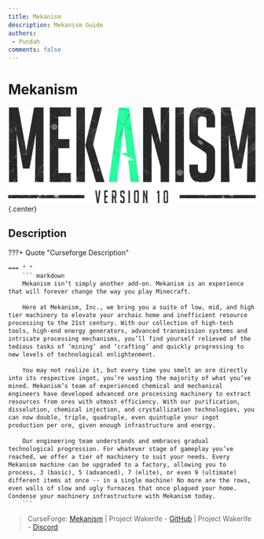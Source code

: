 ```yaml
---
title: Mekanism
description: Mekanism Guide
authors: 
 - Pundah
comments: false
---
```

# Mekanism
![](img/Mekanism.png){.center}
## Description
???+ Quote "Curseforge Description"

    === " "
        ``` markdown
        Mekanism isn’t simply another add-on. Mekanism is an experience that will forever change the way you play Minecraft.

        Here at Mekanism, Inc., we bring you a suite of low, mid, and high tier machinery to elevate your archaic home and inefficient resource processing to the 21st century. With our collection of high-tech tools, high-end energy generators, advanced transmission systems and intricate processing mechanisms, you’ll find yourself relieved of the tedious tasks of ‘mining’ and ‘crafting’ and quickly progressing to new levels of technological enlightenment.

        You may not realize it, but every time you smelt an ore directly into its respective ingot, you’re wasting the majority of what you’ve mined. Mekanism’s team of experienced chemical and mechanical engineers have developed advanced ore processing machinery to extract resources from ores with utmost efficiency. With our purification, dissolution, chemical injection, and crystallization technologies, you can now double, triple, quadruple, even quintuple your ingot production per ore, given enough infrastructure and energy.

        Our engineering team understands and embraces gradual technological progression. For whatever stage of gameplay you’ve reached, we offer a tier of machinery to suit your needs. Every Mekanism machine can be upgraded to a factory, allowing you to process, 3 (basic), 5 (advanced), 7 (elite), or even 9 (ultimate) different items at once -- in a single machine! No more are the rows, even walls of slow and ugly furnaces that once plagued your home. Condense your machinery infrastructure with Mekanism today.
        ```

> CurseForge: [Mekanism](https://www.curseforge.com/minecraft/mc-mods/mekanism) | Project Wakerife - [GitHub](https://github.com/Pundah) | Project Wakerife - [Discord](https://discord.gg/M4HQTQ9g9f)